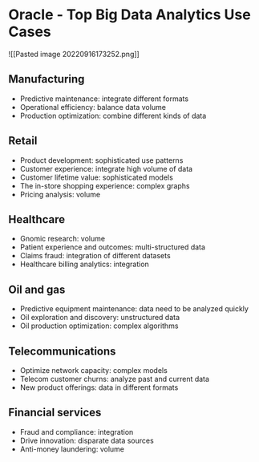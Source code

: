 # Oracle - Top Big Data Analytics Use Cases

![[Pasted image 20220916173252.png]]

## Manufacturing
- Predictive maintenance: integrate different formats
- Operational efficiency: balance data volume
- Production optimization: combine different kinds of data

## Retail
- Product development: sophisticated use patterns
- Customer experience: integrate high volume of data
- Customer lifetime value: sophisticated models
- The in-store shopping experience: complex graphs
- Pricing analysis: volume

## Healthcare
- Gnomic research: volume
- Patient experience and outcomes: multi-structured data
- Claims fraud: integration of different datasets
- Healthcare billing analytics: integration

## Oil and gas
- Predictive equipment maintenance: data need to be analyzed quickly
- Oil exploration and discovery: unstructured data
- Oil production optimization: complex algorithms

## Telecommunications
- Optimize network capacity: complex models
- Telecom customer churns: analyze past and current data
- New product offerings: data in different formats

## Financial services
- Fraud and compliance: integration
- Drive innovation: disparate data sources
- Anti-money laundering: volume